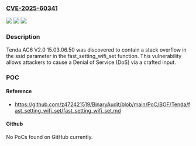 ### [CVE-2025-60341](https://cve.mitre.org/cgi-bin/cvename.cgi?name=CVE-2025-60341)
![](https://img.shields.io/static/v1?label=Product&message=n%2Fa&color=blue)
![](https://img.shields.io/static/v1?label=Version&message=n%2Fa%20&color=brightgreen)
![](https://img.shields.io/static/v1?label=Vulnerability&message=n%2Fa&color=brightgreen)

### Description

Tenda AC6 V2.0 15.03.06.50 was discovered to contain a stack overflow in the ssid parameter in the fast_setting_wifi_set function. This vulnerability allows attackers to cause a Denial of Service (DoS) via a crafted input.

### POC

#### Reference
- https://github.com/z472421519/BinaryAudit/blob/main/PoC/BOF/Tenda/fast_setting_wifi_set/fast_setting_wifi_set.md

#### Github
No PoCs found on GitHub currently.

